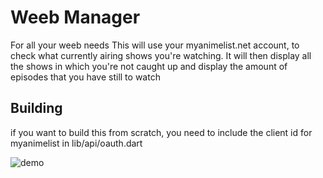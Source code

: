 # Weeb Manager

For all your weeb needs
This will use your myanimelist.net account, to check what currently airing shows you're watching.
It will then display all the shows in which you're not caught up and display the amount of episodes
that you have still to watch

## Building
if you want to build this from scratch, you need to include the client id for myanimelist
in lib/api/oauth.dart

![demo](https://user-images.githubusercontent.com/24765381/100392437-d67fd080-3036-11eb-8738-3b2586bf7819.jpg)

